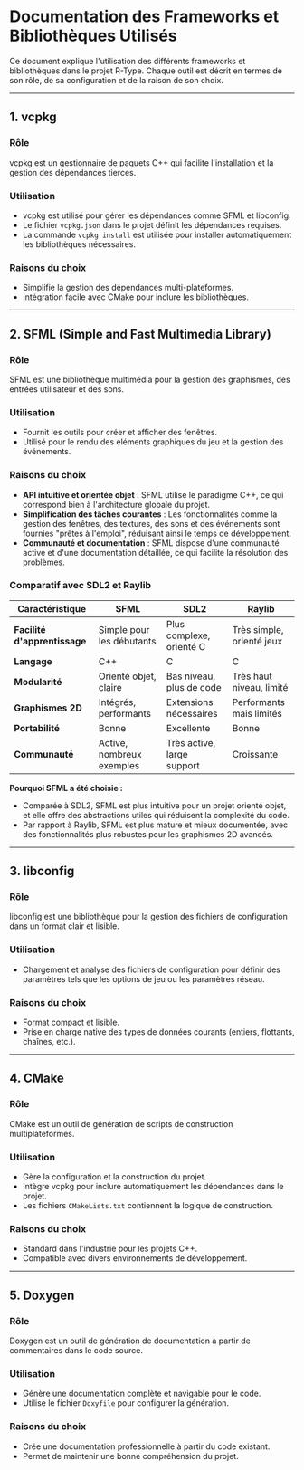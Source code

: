 # Documentation des Frameworks et Bibliothèques Utilisés

Ce document explique l'utilisation des différents frameworks et bibliothèques dans le projet R-Type. Chaque outil est décrit en termes de son rôle, de sa configuration et de la raison de son choix.

---

## 1. vcpkg

### Rôle

vcpkg est un gestionnaire de paquets C++ qui facilite l'installation et la gestion des dépendances tierces.

### Utilisation

- vcpkg est utilisé pour gérer les dépendances comme SFML et libconfig.
- Le fichier `vcpkg.json` dans le projet définit les dépendances requises.
- La commande `vcpkg install` est utilisée pour installer automatiquement les bibliothèques nécessaires.

### Raisons du choix

- Simplifie la gestion des dépendances multi-plateformes.
- Intégration facile avec CMake pour inclure les bibliothèques.

---

## 2. SFML (Simple and Fast Multimedia Library)

### Rôle

SFML est une bibliothèque multimédia pour la gestion des graphismes, des entrées utilisateur et des sons.

### Utilisation

- Fournit les outils pour créer et afficher des fenêtres.
- Utilisé pour le rendu des éléments graphiques du jeu et la gestion des événements.

### Raisons du choix

- **API intuitive et orientée objet** : SFML utilise le paradigme C++, ce qui correspond bien à l'architecture globale du projet.
- **Simplification des tâches courantes** : Les fonctionnalités comme la gestion des fenêtres, des textures, des sons et des événements sont fournies "prêtes à l'emploi", réduisant ainsi le temps de développement.
- **Communauté et documentation** : SFML dispose d'une communauté active et d'une documentation détaillée, ce qui facilite la résolution des problèmes.

### Comparatif avec SDL2 et Raylib

| Caractéristique     | SFML                       | SDL2                     | Raylib                    |
|---------------------|----------------------------|--------------------------|---------------------------|
| **Facilité d'apprentissage** | Simple pour les débutants    | Plus complexe, orienté C  | Très simple, orienté jeux |
| **Langage**          | C++                        | C                        | C                         |
| **Modularité**       | Orienté objet, claire       | Bas niveau, plus de code | Très haut niveau, limité  |
| **Graphismes 2D**    | Intégrés, performants      | Extensions nécessaires   | Performants mais limités  |
| **Portabilité**       | Bonne                      | Excellente               | Bonne                     |
| **Communauté**       | Active, nombreux exemples  | Très active, large support | Croissante                |

**Pourquoi SFML a été choisie :**

- Comparée à SDL2, SFML est plus intuitive pour un projet orienté objet, et elle offre des abstractions utiles qui réduisent la complexité du code.
- Par rapport à Raylib, SFML est plus mature et mieux documentée, avec des fonctionnalités plus robustes pour les graphismes 2D avancés.

---

## 3. libconfig

### Rôle

libconfig est une bibliothèque pour la gestion des fichiers de configuration dans un format clair et lisible.

### Utilisation

- Chargement et analyse des fichiers de configuration pour définir des paramètres tels que les options de jeu ou les paramètres réseau.

### Raisons du choix

- Format compact et lisible.
- Prise en charge native des types de données courants (entiers, flottants, chaînes, etc.).

---

## 4. CMake

### Rôle

CMake est un outil de génération de scripts de construction multiplateformes.

### Utilisation

- Gère la configuration et la construction du projet.
- Intègre vcpkg pour inclure automatiquement les dépendances dans le projet.
- Les fichiers `CMakeLists.txt` contiennent la logique de construction.

### Raisons du choix

- Standard dans l'industrie pour les projets C++.
- Compatible avec divers environnements de développement.

---

## 5. Doxygen

### Rôle

Doxygen est un outil de génération de documentation à partir de commentaires dans le code source.

### Utilisation

- Génère une documentation complète et navigable pour le code.
- Utilise le fichier `Doxyfile` pour configurer la génération.

### Raisons du choix

- Crée une documentation professionnelle à partir du code existant.
- Permet de maintenir une bonne compréhension du projet.
